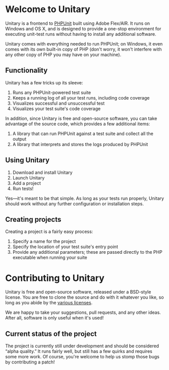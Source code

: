 # Welcome to Unitary

Unitary is a frontend to [PHPUnit](https://github.com/sebastianbergmann/phpunit/) built using Adobe Flex/AIR. It runs on Windows and OS X, and is designed to provide a one-stop environment for executing unit-test runs without having to install any additional software.

Unitary comes with everything needed to run PHPUnit; on Windows, it even comes with its own built-in copy of PHP (don't worry, it won't interfere with any other copy of PHP you may have on your machine).

## Functionality

Unitary has a few tricks up its sleeve:

1. Runs any PHPUnit-powered test suite
2. Keeps a running log of all your test runs, including code coverage
3. Visualizes successful and unsuccessful test
4. Visualizes your test suite's code coverage

In addition, since Unitary is free and open-source software, you can take advantage of the source code, which provides a few additional items:

1. A library that can run PHPUnit against a test suite and collect all the output
2. A library that interprets and stores the logs produced by PHPUnit

## Using Unitary

1. Download and install Unitary
2. Launch Unitary
3. Add a project
4. Run tests!

Yes—it's meant to be that simple. As long as your tests run properly, Unitary should work without any further configuration or installation steps.

## Creating projects

Creating a project is a fairly easy process:

1. Specify a name for the project
2. Specify the location of your test suite's entry point
3. Provide any additional parameters; these are passed directly to the PHP executable when running your suite

# Contributing to Unitary

Unitary is free and open-source software, released under a BSD-style license. You are free to clone the source and do with it whatever you like, so long as you abide by the [various licenses](LICENSE.TXT).

We are happy to take your suggestions, pull requests, and any other ideas. After all, software is only useful when it's used!

## Current status of the project

The project is currently still under development and should be considered “alpha quality.” It runs fairly well, but still has a few quirks and requires some more work. Of course, you're welcome to help us stomp those bugs by contributing a patch!